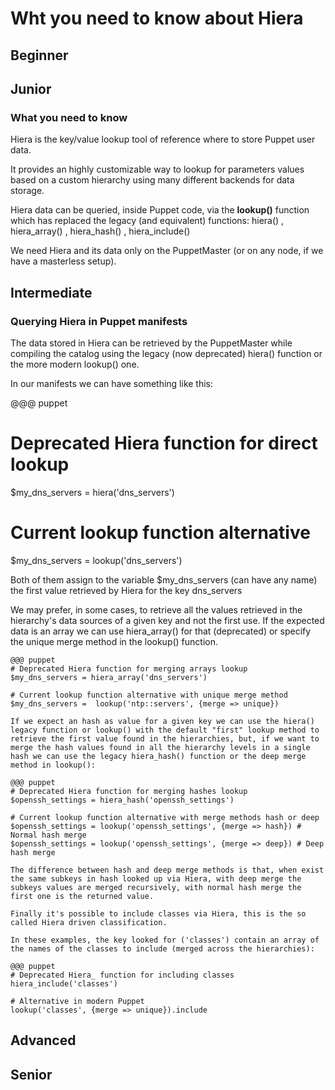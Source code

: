 # Wht you need to know about Hiera

## Beginner 

## Junior

### What you need to know

Hiera is the key/value lookup tool of reference where to store Puppet user data.

It provides an highly customizable way to lookup for parameters values based on a custom hierarchy using many different backends for data storage.

Hiera data can be queried, inside Puppet code, via the **lookup()** function which has replaced the legacy (and equivalent) functions: hiera() , hiera_array() , hiera_hash() , hiera_include()

We need Hiera and its data only on the PuppetMaster (or on any node, if we have a masterless setup).


## Intermediate

### Querying Hiera in Puppet manifests

The data stored in Hiera can be retrieved by the PuppetMaster while compiling the catalog using the legacy (now deprecated) hiera() function or the more modern lookup() one.

In our manifests we can have something like this:

@@@ puppet
# Deprecated Hiera function for direct lookup
$my_dns_servers = hiera('dns_servers')

# Current lookup function alternative
$my_dns_servers = lookup('dns_servers')

Both of them assign to the variable $my_dns_servers (can have any name) the first value retrieved by Hiera for the key dns_servers

We may prefer, in some cases, to retrieve all the values retrieved in the hierarchy's data sources of a given key and not the first use. If the expected data is an array we can use hiera_array() for that (deprecated) or specify the unique merge method in the lookup() function.

    @@@ puppet
    # Deprecated Hiera function for merging arrays lookup
    $my_dns_servers = hiera_array('dns_servers')

    # Current lookup function alternative with unique merge method
    $my_dns_servers =  lookup('ntp::servers', {merge => unique})

    If we expect an hash as value for a given key we can use the hiera() legacy function or lookup() with the default "first" lookup method to retrieve the first value found in the hierarchies, but, if we want to merge the hash values found in all the hierarchy levels in a single hash we can use the legacy hiera_hash() function or the deep merge method in lookup():

    @@@ puppet
    # Deprecated Hiera function for merging hashes lookup
    $openssh_settings = hiera_hash('openssh_settings')

    # Current lookup function alternative with merge methods hash or deep
    $openssh_settings = lookup('openssh_settings', {merge => hash}) # Normal hash merge
    $openssh_settings = lookup('openssh_settings', {merge => deep}) # Deep hash merge

    The difference between hash and deep merge methods is that, when exist the same subkeys in hash looked up via Hiera, with deep merge the subkeys values are merged recursively, with normal hash merge the first one is the returned value.

    Finally it's possible to include classes via Hiera, this is the so called Hiera driven classification.

    In these examples, the key looked for ('classes') contain an array of the names of the classes to include (merged across the hierarchies):

    @@@ puppet
    # Deprecated Hiera_ function for including classes
    hiera_include('classes')

    # Alternative in modern Puppet
    lookup('classes', {merge => unique}).include


## Advanced

## Senior
